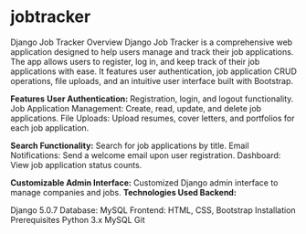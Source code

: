 # jobtracker
Django Job Tracker Overview Django Job Tracker is a comprehensive web application designed to help users manage and track their job applications. The app allows users to register, log in, and keep track of their job applications with ease. It features user authentication, job application CRUD operations, file uploads, and an intuitive user interface built with Bootstrap.

**Features**
**User Authentication:** Registration, login, and logout functionality. Job Application Management: Create, read, update, and delete job applications. File Uploads: Upload resumes, cover letters, and portfolios for each job application. 

**Search Functionality:** Search for job applications by title. Email Notifications: Send a welcome email upon user registration. Dashboard: View job application status counts. 

**Customizable Admin Interface:** Customized Django admin interface to manage companies and jobs. 
**Technologies Used Backend:**

Django 5.0.7 Database: MySQL Frontend: HTML, CSS, Bootstrap Installation Prerequisites Python 3.x MySQL Git
